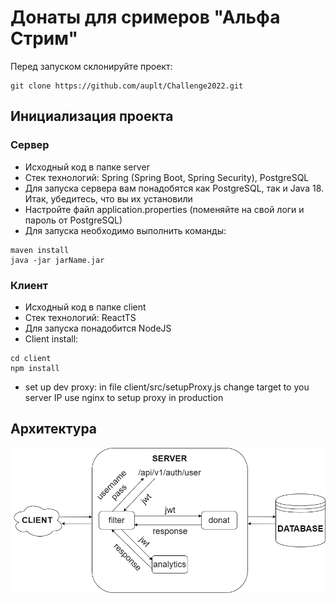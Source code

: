 # Донаты для сримеров "Альфа Стрим"

Перед запуском склонируйте проект:
```
git clone https://github.com/auplt/Challenge2022.git
```

## Инициализация проекта
### Сервер
- Исходный код в папке server
- Стек технологий: Spring (Spring Boot, Spring Security), PostgreSQL
- Для запуска сервера вам понадобятся как PostgreSQL, так и Java 18.
Итак, убедитесь, что вы их установили
- Настройте файл application.properties (поменяйте на свой логи и пароль от PostgreSQL)
- Для запуска необходимо выполнить команды:
```
maven install
java -jar jarName.jar
```

### Клиент
- Исходный код в папке client
- Стек технологий: ReactTS
- Для запуска понадобится NodeJS
- Сlient install:
```
cd client
npm install
```
- set up dev proxy:
in file client/src/setupProxy.js change target to you server IP
use nginx to setup proxy in production

## Архитектура
<img src="./pic.jpg" alt="Alt text" title="Optional title">
